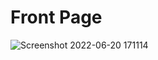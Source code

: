 # Front Page

![Screenshot 2022-06-20 171114](https://user-images.githubusercontent.com/76675748/174683557-9766c38b-562f-4e0c-b628-1a4fb001fe92.png)
